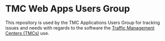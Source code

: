 # TMC Web Apps Users Group

This repository is used by the TMC Applications Users Group for tracking issues and needs with regards to the software the [Traffic Management Centers (TMCs)](https://wsdot.wa.gov/travel/operations-services/traffic-management-centers-tmcs) use.
 